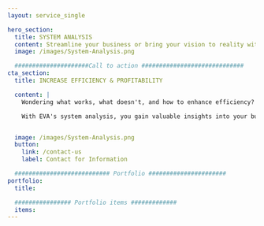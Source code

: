 ```yaml
---
layout: service_single

hero_section:
  title: SYSTEM ANALYSIS
  content: Streamline your business or bring your vision to reality with custom systems designed for peak performance, operational efficiency, and growth potential.
  image: /images/System-Analysis.png

  #####################Call to action #############################
cta_section:
  title: INCREASE EFFICIENCY & PROFITABILITY 

  content: |
    Wondering what works, what doesn't, and how to enhance efficiency? EVA provides comprehensive system analysis to answer these questions, potentially increasing your business's efficiency and profitability. EVA delves deep into your systems, evaluating their performance and identifying areas for improvement, inefficiencies, and bottlenecks. EVA then offers  tailored solutions to optimize your operations. By implementing our recommendations, you can enhance efficiency, streamline processes, and unlock greater profitability for your business.

    With EVA's system analysis, you gain valuable insights into your business systems, empowering you to make informed decisions and drive positive change. Let EVA help you uncover the untapped potential within your operations and pave the way for increased efficiency and profit.


  image: /images/System-Analysis.png
  button:
    link: /contact-us
    label: Contact for Information

  ########################### Portfolio ######################
portfolio:
  title:

  ################ Portfolio items #############
  items:
---
```

